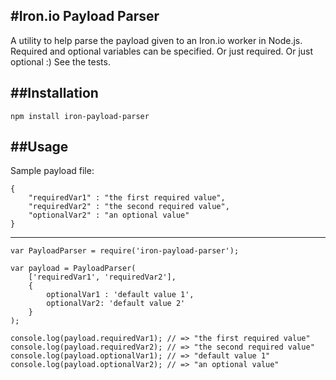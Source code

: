#Iron.io Payload Parser
-----
A utility to help parse the payload given to an Iron.io worker in Node.js. Required and optional variables can be specified. Or just required. Or just optional :) See the tests.

##Installation
-----
	npm install iron-payload-parser

##Usage
-----
Sample payload file:

	{
		"requiredVar1" : "the first required value",
		"requiredVar2" : "the second required value",
		"optionalVar2" : "an optional value"
	}
-----
	var PayloadParser = require('iron-payload-parser');

	var payload = PayloadParser(
		['requiredVar1', 'requiredVar2'],
		{
			optionalVar1 : 'default value 1',
			optionalVar2: 'default value 2'
		}
	);
    
    console.log(payload.requiredVar1); // => "the first required value"
    console.log(payload.requiredVar2); // => "the second required value"
    console.log(payload.optionalVar1); // => "default value 1"
    console.log(payload.optionalVar2); // => "an optional value"